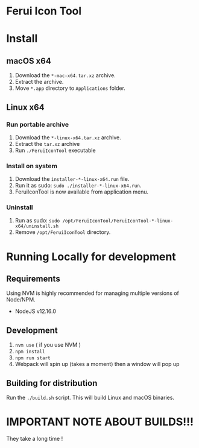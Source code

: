 # Ferui Icon Tool

# Install

## macOS x64
1. Download the `*-mac-x64.tar.xz` archive.
2. Extract the archive.
3. Move `*.app` directory to `Applications` folder.

## Linux x64

### Run portable archive
1. Download the `*-linux-x64.tar.xz` archive.
1. Extract the `tar.xz` archive
2. Run `./FeruiIconTool` executable

### Install on system
1. Download the `installer-*-linux-x64.run` file.
2. Run it as sudo: `sudo ./installer-*-linux-x64.run`.
3. FeruiIconTool is now available from application menu.

### Uninstall
1. Run as sudo: `sudo /opt/FeruiIconTool/FeruiIconTool-*-linux-x64/uninstall.sh`
2. Remove `/opt/FeruiIconTool` directory.

# Running Locally for development

## Requirements

Using NVM is highly recommended for managing multiple versions of Node/NPM.
- NodeJS v12.16.0

## Development

1. `nvm use` ( if you use NVM )
2. `npm install`
3. `npm run start`
4. Webpack will spin up (takes a moment) then a window will pop up


## Building for distribution

Run the `./build.sh` script. This will build Linux and macOS binaries.

# **IMPORTANT NOTE ABOUT BUILDS!!!**

They take a long time !